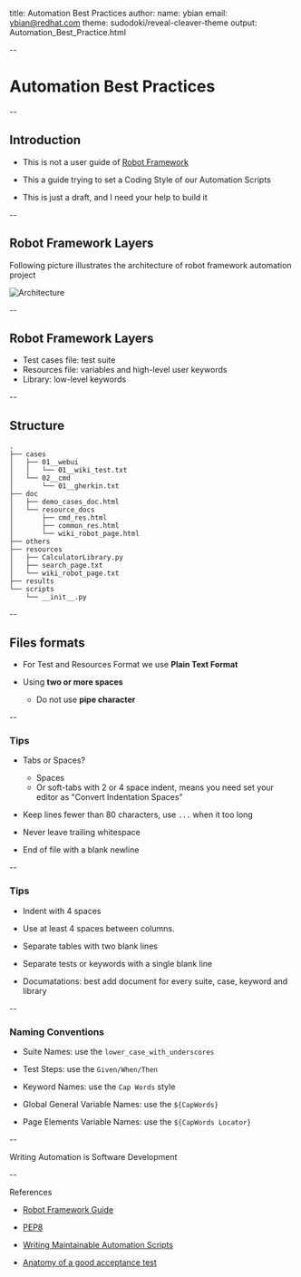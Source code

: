 title: Automation Best Practices
author:
    name: ybian
    email: ybian@redhat.com
theme: sudodoki/reveal-cleaver-theme
output: Automation_Best_Practice.html

--

# Automation Best Practices

--

## Introduction

  * This is not a user guide of [Robot Framework][Robot Framework]

  * This a guide trying to set a Coding Style of our Automation Scripts

  * This is just a draft, and I need your help to build it

[Robot Framework]: http://robotframework.org

--

## Robot Framework Layers

  Following picture illustrates the architecture of robot framework automation project

  ![Architecture](https://github.com/ylbian/slides/tree/master/Automation_Best_Practice/robotframework.png)

--
## Robot Framework Layers

  - Test cases file: test suite
  - Resources file: variables and high-level user keywords
  - Library: low-level keywords

--

## Structure

```
.
├── cases
│   ├── 01__webui
│   │   └── 01__wiki_test.txt
│   └── 02__cmd
│       └── 01__gherkin.txt
├── doc
│   ├── demo_cases_doc.html
│   └── resource_docs
│       ├── cmd_res.html
│       ├── common_res.html
│       └── wiki_robot_page.html
├── others
├── resources
│   ├── CalculatorLibrary.py
│   ├── search_page.txt
│   └── wiki_robot_page.txt
├── results
└── scripts
    └── __init__.py

```

--

## Files formats

  * For Test and Resources Format we use  **Plain Text Format**

  * Using **two or more spaces**
    - Do not use **pipe character**

--

### Tips

  * Tabs or Spaces?
    - Spaces
    - Or soft-tabs with 2 or 4 space indent, means you need set your editor as "Convert Indentation Spaces"

  * Keep lines fewer than 80 characters, use `...` when it too long

  * Never leave trailing whitespace

  * End of file with a blank newline

--

### Tips

  * Indent with 4 spaces

  * Use at least 4 spaces between columns.

  * Separate tables with two blank lines

  * Separate tests or keywords with a single blank line

  * Documatations: best add document for every suite, case, keyword and library

--

### Naming Conventions

  * Suite Names: use the `lower_case_with_underscores`

  * Test Steps: use the `Given/When/Then`

  * Keyword Names: use the `Cap Words` style

  * Global General Variable Names: use the `${CapWords}`

  * Page Elements Variable Names: use the `${CapWords Locator}`

--

  Writing Automation is Software Development

--

  References

  * [Robot Framework Guide](http://robotframework.org/robotframework/latest/RobotFrameworkUserGuide.html)

  * [PEP8](https://www.python.org/dev/peps/pep-0008/)

  * [Writing Maintainable Automation Scripts](http://dhemery.com/pdf/writing_maintainable_automated_acceptance_tests.pdf)

  * [Anatomy of a good acceptance test](http://gojko.net/2010/06/16/anatomy-of-a-good-acceptance-test/)

